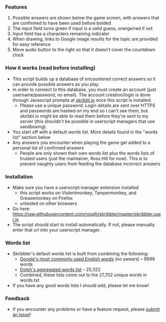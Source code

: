 ### Features
1. Possible answers are shown below the game screen, with answers that are confirmed to have been used before bolded
2. The input field turns green if input is a valid guess, orange/red if not
3. Input field has a characters remaining indicator
4. When drawing, links to Google image results for the topic are provided for easy reference
5. Move audio button to the right so that it doesn't cover the countdown clock

### How it works (read before installing)
* This script builds up a database of encountered correct answers so it can provide possible answers as you play.
* In order to connect to this database, you must create an account (just username/password, no email). The account creation/login is done through Javascript prompts at [skribbl.io](https://skribbl.io) once this script is installed.
    * Please use a unique password. Login details are sent over HTTPS and passwords are hashed on my end so I can't see them, but skirbbl.io might be able to read them before they're sent to my server (this shouldn't be possible in userscript managers that use sandboxing).
* You start off with a default words list. More details found in the "words list" section below
* Any answers you encounter when playing the game get added to a personal list of confirmed answers
    * People are only shown their own words list plus the words lists of trusted users (just the maintainer, Ross Hill for now). This is to prevent naughty users from feeding the database incorrect answers

### Installation
* Make sure you have a userscript manager extension installed
    * this script works on Violentmonkey, Tampermonkey, and Greasemonkey on Firefox
    * untested on other browsers
* Go here: https://raw.githubusercontent.com/rosslh/skribbler/master/skribbler.user.js
* The script should start to install automatically. If not, please manually enter that url into your userscript manager.

### Words list
* Skribbler's default words list is built from combining the following:
    * [Google's most commonly used English words](https://github.com/first20hours/google-10000-english) (no swears) – 9899 words
    * [Dolph's aggregated words list](https://github.com/dolph/dictionary) – 25,322
    * Combined, these lists come out to the 27,702 unique words in words.txt
* If you have any good words lists I should add, please let me know!

### Feedback
* If you encounter any problems or have a feature request, please [submit an issue](https://github.com/rosslh/skribbler/issues/new)!
